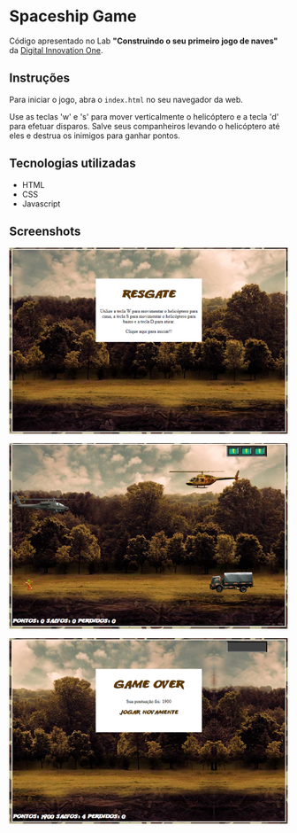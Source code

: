 # Spaceship Game
Código apresentado no Lab **"Construindo o seu primeiro jogo de naves"** da [Digital Innovation One](https://digitalinnovation.one).

## Instruções
Para iniciar o jogo, abra o `index.html` no seu navegador da web.

Use as teclas 'w' e 's' para mover verticalmente o helicóptero e a tecla 'd' para efetuar disparos. Salve seus companheiros levando o helicóptero até eles e destrua os inimigos para ganhar pontos.

## Tecnologias utilizadas
- HTML
- CSS
- Javascript

## Screenshots
![Início do jogo](screenshot1.png)

![Jogo em andamento](screenshot2.png)

![Jogo finalizado](screenshot3.png)
